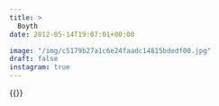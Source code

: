 ```yaml
---
title: >
  Boyth
date: 2012-05-14T19:07:01+00:00

image: "/img/c5179b27a1c6e24faadc14815bdedf00.jpg"
draft: false
instagram: true
---
```


{{<photo src="/img/c5179b27a1c6e24faadc14815bdedf00.jpg">}}
